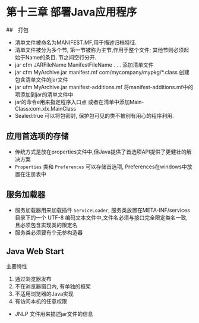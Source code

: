 # 第十三章 部署Java应用程序

##　打包

* 清单文件被命名为MANIFEST.MF,用于描述归档特征. 
* 清单文件被分为多个节, 第一节被称为主节,作用于整个文件; 其他节则必须起始于Name的条目. 节之间空行分开.
* jar cfm JARFileName ManifestFileName . . . 添加清单文件
* jar cfm MyArchive.jar manifest.mf com/mycompany/mypkg/*.class 创建包含清单文件的jar文件
* jar ufm MyArchive.jar manifest-additions.mf 将manifest-additions.mf中的项添加到jar的清单文件中
* jar的命令e用来指定程序入口点 或者在清单中添加Main-Class:com.xlx.MainClass
* Sealed:true 可以将包密封, 保护包可见的类不被别有用心的程序利用.

## 应用首选项的存储

* 传统方式是放在properties文件中,但Java提供了首选项API提供了更健壮的解决方案
* `Properties` 类和 `Preferences` 可以存储首选项, Preferences在windows中放置在注册表中

## 服务加载器

* 服务加载器用来加载插件 `ServiceLoader`, 服务类放置在META-INF/services 目录下的一个 UTF-8 编码文本文件中,文件名必须与接口完全限定类名一致, 且必须包含实现类的限定名
* 服务类必须要有个无参构造器

## Java Web Start

主要特性

1. 通过浏览器发布
2. 不在浏览器窗口内, 有单独的框架
3. 不适用浏览器的Java实现
4. 有访问本机的任意权限

* JNLP 文件用来描述jar文件的信息